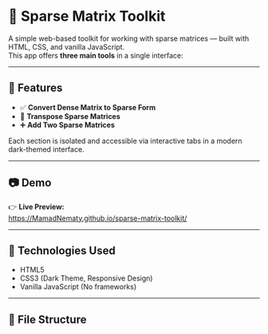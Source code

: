 # 🧠 Sparse Matrix Toolkit

A simple web-based toolkit for working with sparse matrices — built with HTML, CSS, and vanilla JavaScript.  
This app offers **three main tools** in a single interface:

---

## 🚀 Features

- ✅ **Convert Dense Matrix to Sparse Form**
- 🔁 **Transpose Sparse Matrices**
- ➕ **Add Two Sparse Matrices**

Each section is isolated and accessible via interactive tabs in a modern dark-themed interface.

---

## 📷 Demo

👉 **Live Preview:**  
https://MamadNematy.github.io/sparse-matrix-toolkit/

---

## 🔧 Technologies Used

- HTML5
- CSS3 (Dark Theme, Responsive Design)
- Vanilla JavaScript (No frameworks)

---

## 📂 File Structure
